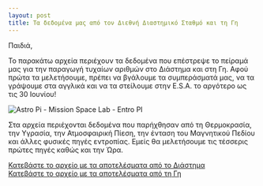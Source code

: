 ```yaml
---
layout: post
title: Τα δεδομένα μας από τον Διεθνή Διαστημικό Σταθμό και τη Γη
---
```


Παιδιά,

Το παρακάτω αρχεία περιέχουν τα δεδομένα που επέστρεψε το πείραμά μας για την παραγωγή τυχαίων αριθμών στο Διάστημα και στη Γη. Αφού πρώτα τα μελετήσουμε, πρέπει να βγάλουμε τα συμπεράσματά μας, να τα γράψουμε στα αγγλικά και να τα στείλουμε στην E.S.A. το αργότερο ως τις 30 Ιουνίου!

![Astro Pi - Mission Space Lab - Entro PI](https://github.com/liagason/liagason.github.io/raw/master/assets/images/astropi-1.png "Astro Pi - Mission Space Lab - Entro PI")  

Στα αρχεία περιέχονται δεδομένα που παρήχθησαν από τη Θερμοκρασία, την Υγρασία, την Ατμοσφαιρική Πίεση, την ένταση του Μαγνητικού Πεδίου και άλλες φυσικές πηγές εντροπίας. Εμείς θα μελετήσουμε τις τέσσερις πρώτες πηγές καθώς και την Ώρα.
  
[Κατεβάστε το αρχείο με τα αποτελέσματα από το Διάστημα](https://raw.githubusercontent.com/liagason/liagason.github.io/master/assets/files/data02_space.csv)  
[Κατεβάστε το αρχείο με τα αποτελέσματα από τη Γη](https://raw.githubusercontent.com/liagason/liagason.github.io/master/assets/files/data02_earth.csv)
